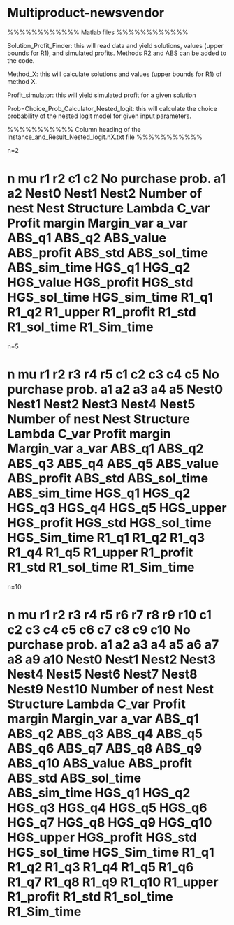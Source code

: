 # Multiproduct-newsvendor

%%%%%%%%%%%%
Matlab files
%%%%%%%%%%%%

Solution_Profit_Finder: this will read data and yield solutions, values (upper bounds for R1), and simulated profits. Methods R2 and ABS can be added to the code.

Method_X: this will calculate solutions and values (upper bounds for R1) of method X.

Profit_simulator: this will yield simulated profit for a given solution

Prob=Choice_Prob_Calculator_Nested_logit: this will calculate the choice probability of the nested logit model for given input parameters.



%%%%%%%%%%%
Column heading of the Instance_and_Result_Nested_logit.nX.txt file
%%%%%%%%%%%

n=2
#	n	mu	r1	r2	c1	c2	No purchase prob.	a1	a2	Nest0	Nest1	Nest2	Number of nest	Nest Structure	Lambda	C_var	Profit margin	Margin_var	a_var	ABS_q1	ABS_q2	ABS_value	ABS_profit	ABS_std	ABS_sol_time	ABS_sim_time	HGS_q1	HGS_q2	HGS_value	HGS_profit	HGS_std	HGS_sol_time	HGS_sim_time	R1_q1	R1_q2	R1_upper	R1_profit	R1_std	R1_sol_time	R1_Sim_time

n=5
#	n	mu	r1	r2	r3	r4	r5	c1	c2	c3	c4	c5	No purchase prob.	a1	a2	a3	a4	a5	Nest0	Nest1	Nest2	Nest3	Nest4	Nest5	Number of nest	Nest Structure	Lambda	C_var	Profit margin	Margin_var	a_var	ABS_q1	ABS_q2	ABS_q3	ABS_q4	ABS_q5	ABS_value	ABS_profit	ABS_std	ABS_sol_time	ABS_sim_time	HGS_q1	HGS_q2	HGS_q3	HGS_q4	HGS_q5	HGS_upper	HGS_profit	HGS_std	HGS_sol_time	HGS_Sim_time	R1_q1	R1_q2	R1_q3	R1_q4	R1_q5	R1_upper	R1_profit	R1_std	R1_sol_time	R1_Sim_time


n=10
#	n	mu	r1	r2	r3	r4	r5	r6	r7	r8	r9	r10	c1	c2	c3	c4	c5	c6	c7	c8	c9	c10	No purchase prob.	a1	a2	a3	a4	a5	a6	a7	a8	a9	a10	Nest0	Nest1	Nest2	Nest3	Nest4	Nest5	Nest6	Nest7	Nest8	Nest9	Nest10	Number of nest	Nest Structure	Lambda	C_var	Profit margin	Margin_var	a_var	ABS_q1	ABS_q2	ABS_q3	ABS_q4	ABS_q5	ABS_q6	ABS_q7	ABS_q8	ABS_q9	ABS_q10	ABS_value	ABS_profit	ABS_std	ABS_sol_time	ABS_sim_time	HGS_q1	HGS_q2	HGS_q3	HGS_q4	HGS_q5	HGS_q6	HGS_q7	HGS_q8	HGS_q9	HGS_q10	HGS_upper	HGS_profit	HGS_std	HGS_sol_time	HGS_Sim_time	R1_q1	R1_q2	R1_q3	R1_q4	R1_q5	R1_q6	R1_q7	R1_q8	R1_q9	R1_q10	R1_upper	R1_profit	R1_std	R1_sol_time	R1_Sim_time
